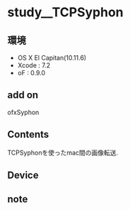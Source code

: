 # study__TCPSyphon #

## 環境 ##
*	OS X El Capitan(10.11.6)
*	Xcode : 7.2
*	oF : 0.9.0

## add on ##
ofxSyphon

## Contents ##
TCPSyphonを使ったmac間の画像転送.

## Device ##


## note ##






